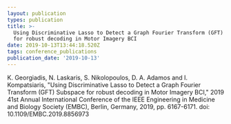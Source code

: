 ```yaml
---
layout: publication
types: publication
title: >-
  Using Discriminative Lasso to Detect a Graph Fourier Transform (GFT) Subspace
  for robust decoding in Motor Imagery BCI
date: 2019-10-13T13:44:18.520Z
tags: conference_publications
publication_date: '2019-10-13'
---
```

K. Georgiadis, N. Laskaris, S. Nikolopoulos, D. Α. Adamos and I. Kompatsiaris, "Using Discriminative Lasso to Detect a Graph Fourier Transform (GFT) Subspace for robust decoding in Motor Imagery BCI," 2019 41st Annual International Conference of the IEEE Engineering in Medicine and Biology Society (EMBC), Berlin, Germany, 2019, pp. 6167-6171. doi: 10.1109/EMBC.2019.8856973
